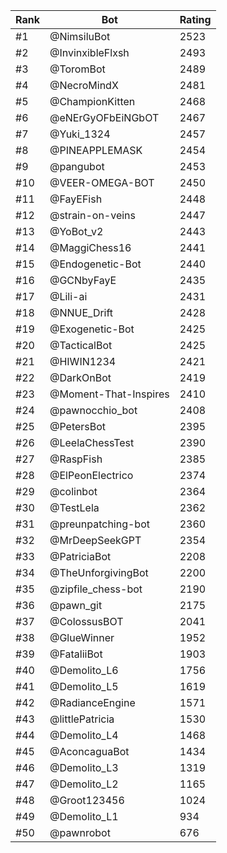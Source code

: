 Rank|Bot|Rating
---|---|---
#1|@NimsiluBot|2523
#2|@InvinxibleFlxsh|2493
#3|@ToromBot|2489
#4|@NecroMindX|2481
#5|@ChampionKitten|2468
#6|@eNErGyOFbEiNGbOT|2467
#7|@Yuki_1324|2457
#8|@PINEAPPLEMASK|2454
#9|@pangubot|2453
#10|@VEER-OMEGA-BOT|2450
#11|@FayEFish|2448
#12|@strain-on-veins|2447
#13|@YoBot_v2|2443
#14|@MaggiChess16|2441
#15|@Endogenetic-Bot|2440
#16|@GCNbyFayE|2435
#17|@Lili-ai|2431
#18|@NNUE_Drift|2428
#19|@Exogenetic-Bot|2425
#20|@TacticalBot|2425
#21|@HIWIN1234|2421
#22|@DarkOnBot|2419
#23|@Moment-That-Inspires|2410
#24|@pawnocchio_bot|2408
#25|@PetersBot|2395
#26|@LeelaChessTest|2390
#27|@RaspFish|2385
#28|@ElPeonElectrico|2374
#29|@colinbot|2364
#30|@TestLela|2362
#31|@preunpatching-bot|2360
#32|@MrDeepSeekGPT|2354
#33|@PatriciaBot|2208
#34|@TheUnforgivingBot|2200
#35|@zipfile_chess-bot|2190
#36|@pawn_git|2175
#37|@ColossusBOT|2041
#38|@GlueWinner|1952
#39|@FataliiBot|1903
#40|@Demolito_L6|1756
#41|@Demolito_L5|1619
#42|@RadianceEngine|1571
#43|@littlePatricia|1530
#44|@Demolito_L4|1468
#45|@AconcaguaBot|1434
#46|@Demolito_L3|1319
#47|@Demolito_L2|1165
#48|@Groot123456|1024
#49|@Demolito_L1|934
#50|@pawnrobot|676
